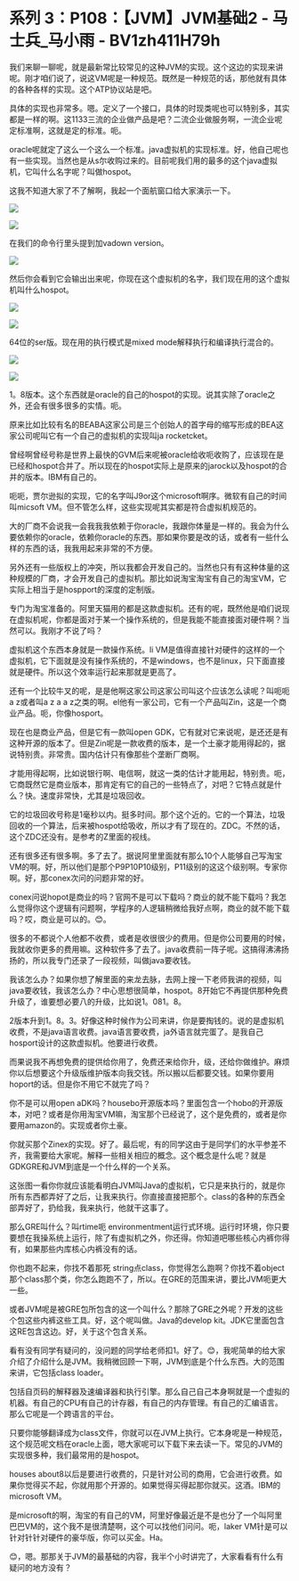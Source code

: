 # 系列 3：P108：【JVM】JVM基础2 - 马士兵_马小雨 - BV1zh411H79h

我们来聊一聊呢，就是最新常比较常见的这种JVM的实现。这个这边的实现来讲呢。刚才咱们说了，说这VM呢是一种规范。既然是一种规范的话，那他就有具体的各种各样的实现。这个ATP协议站是吧。

具体的实现也非常多。嗯。定义了一个接口，具体的时现类呢也可以特别多，其实都是一样的啊。这1133三流的企业做产品是吧？二流企业做服务啊，一流企业呢定标准啊，这就是定的标准。呃。

oracle呢就定了这么一个这么一个标准。java虚拟机的实现标准。好，他自己呢也有一些实现。当然也是从s尔收购过来的。目前呢我们用的最多的这个java虚拟机，它叫什么名字呢？叫做hospot。

这我不知道大家了不了解啊，我起一个面航窗口给大家演示一下。

![](img/d1b0dc538d7732deda8eb54363fe11fd_1.png)

![](img/d1b0dc538d7732deda8eb54363fe11fd_2.png)

在我们的命令行里头提到加vadown version。

![](img/d1b0dc538d7732deda8eb54363fe11fd_4.png)

然后你会看到它会输出出来呢，你现在这个虚拟机的名字，我们现在用的这个虚拟机叫什么hospot。

![](img/d1b0dc538d7732deda8eb54363fe11fd_6.png)

![](img/d1b0dc538d7732deda8eb54363fe11fd_7.png)

64位的ser版。现在用的执行模式是mixed mode解释执行和编译执行混合的。

![](img/d1b0dc538d7732deda8eb54363fe11fd_9.png)

![](img/d1b0dc538d7732deda8eb54363fe11fd_10.png)

1。8版本。这个东西就是oracle的自己的hospot的实现。说其实除了oracle之外，还会有很多很多的实情。呃。

原来比如比较有名的BEABA这家公司是三个创始人的首字母的缩写形成的BEA这家公司呢叫它有一个自己的虚拟机的实现叫ja rocketcket。

曾经啊曾经号称是世界上最快的GVM后来呢被oracle给收呃收购了，应该现在是已经和hospot合并了。所以现在的hospot实际上是原来的jarock以及hospot的合并的版本。IBM有自己的。

呃呃，贾尔逊拟的实现，它的名字叫J9or这个microsoft啊序。微软有自己的时间叫micsoft VM。但不管怎么样，这些实现呢其实都是符合虚拟机规范的。

大的厂商不会说我一会我我我依赖于你oracle，我跟你体量是一样的。我会为什么要依赖你的oracle，依赖你oracle的东西。那如果你要是改的话，或者有一些什么样的东西的话，我我用起来非常的不方便。

另外还有一些版权上的冲突，所以我都会开发自己的。当然也只有有这种体量的这种规模的厂商，才会开发自己的虚拟机。那比如说淘宝淘宝有自己的淘宝VM，它实际上相当于是hospport的深度的定制版。

专门为淘宝准备的。阿里天猫用的都是这款虚拟机。还有的呢，既然他是咱们说现在虚拟机呢，你都是面对于某一个操作系统的，但是我能不能直接面对硬件啊？当然可以。我刚才不说了吗？

虚拟机这个东西本身就是一款操作系统。li VM是值得直接针对硬件的这样的一个虚拟机，它下面就是没有操作系统的，不是windows，也不是linux，只下面直接就是硬件。所以这个效率运行起来那就是更高了。

还有一个比较牛叉的呢，是是他啊这家公司这家公司叫这个应该怎么读呢？叫呃呃a z或者叫a z a a z之类的啊。el他有一家公司，它有一个产品叫Zin，这是一个商业产品。呃，你像hosport。

现在也是商业产品，但是它有一款叫open GDK，它有就对它来说呢，是还还是有这种开源的版本了。但是Zin呢是一款收费的版本，是一个土豪才能用得起的，据说特别贵。非常贵。国内估计只有像那些个垄断厂商啊。

才能用得起啊，比如说银行啊、电信啊，就这一类的估计才能用起，特别贵。呃，它商既然它是商业版本，那肯定有它的自己的一些特点了，对吧？它特点就是什么？快。速度非常快，尤其是垃圾回收。

它的垃圾回收号称是1毫秒以内。挺多时间。那个这个近的。它的一个算法，垃圾回收的一个算法，后来被hospot给吸收，所以才有了现在的。ZDC。不然的话，这个ZDC还没有。是参考的Z里面的视线。

还有很多还有很多啊。多了去了。据说阿里里面就有那么10个人能够自己写淘宝VM的啊。好，所以他们是那个P9P10P10级别，P11级别的这这个级别啊。专家你啊。好，那conex次问的问题非常的好。

conex问说hopot是商业的吗？官网不是可以下载吗？商业的就不能下载吗？我怎么觉得你这个逻辑有问题啊，学程序的人逻辑稍微给我好点啊，商业的就不能下载吗？哎，商业是可以的。😊。

很多的不都说个人他都不收费，或者是收很很少的费用。但是你公司要用的时候，我就收你更多的费用嘛。这种软件多了去了。java收费前一阵子呢。这搞得沸沸扬扬的，所以我专门还录了一段视频，叫做java要收钱。

我该怎么办？如果你想了解里面的来龙去脉，去网上搜一下老师我讲的视频，叫java要收钱，我该怎么办？中心思想很简单，hospot。8开始它不再提供那种免费升级了，谁要想必要八的升级，比如说1。081。8。

2版本升到1。8。3。好像这种时候作为公司来讲，你是要掏钱的。说的是虚拟机收费，不是java语言收费。java语言要收费，ja外语言就完蛋了。是我自己hosport设计的这款虚拟机。他要进行收费。

而果说我不再想免费的提供给你用了，免费还来给你升，级，还给你做维护。麻烦你以后想要这个升级版维护版本向我交钱。所以搬以后都要交钱。如果你要用hoport的话。但是你不用它不就完了吗？

你不是可以用open aDK吗？housebo开源版本吗？里面包含一个hobo的开源版本，对吧？或者是你用淘宝VM嘛，淘宝那个已经说了，这个是免费的，或者是你要用amazon的。实现或者你土豪。

你就买那个Zinex的实现。好了。最后呢，有的同学这由于是同学们的水平参差不齐，我需要给大家呢。解释一些相关相应的概念。这个概念是什么呢？就是GDKGRE和JVM到底是一个什么样的一个关系。

这张图一看你你就应该能看明白JVM叫Java的虚拟机，它只是来执行的，就是你所有东西都弄好了之后，让我来执行。你直接直接把那个。class的各种的东西全部弄好了，扔给我，我来执行，他就干这事了。

那么GRE叫什么？叫rtime呃 environmentment运行式环境。运行时环境，你只要要想在我操系统上运行，除了有虚拟机之外，你还得。你知道吧哪些核心内裤你得有，如果那些内库核心内裤没有的话。

你也跑不起来，你找不着那死 string点class，你觉得怎么跑啊？你找不着object那个class那个类，你怎么跑跑不了，所以。在GRE的范围来讲，要比JVM呃更大一些。

或者JVM呢是被GRE包所包含的这一个叫什么？那除了GRE之外呢？开发的这些个包这些内裤这些工具。好，这个呢叫做。Java的develop kit。JDK它里面包含这RE包含这边。好，关于这个包含关系。

看有没有同学有疑问的，没问题的同学给老师扣1。好了。😊，我呢简单的给大家介绍了介绍什么是JVM。我稍微回顾一下啊，JVM到底是个什么东西。大的范围来讲，它包括class loader。

包括自页码的解释器及速编译器和执行引擎。那么自己自己本身啊就是一个虚拟的机器。有自己的CPU有自己的计存器，有自己的内存管理。有自己的汇编语言。那么它呢是一个跨语言的平台。

只要你能够翻译成为class文件，你就可以在JVM上执行。它本身呢是一种规范，这个规范呢文档在oracle上面，嗯大家呢可以下载下来去读一下。常见的JVM的实现很多种，我们最常用的是hospot。

houses about8以后是要进行收费的，只是针对公司的商用，它会进行收费。如果你觉得买不起，你就用那个开源的。如果觉得买得起那你就买。这酒。IBM的microsoft VM。

是microsoft的啊，淘宝的有自己的VM，阿里好像最近是不是也分了一个叫阿里巴巴VM的，这个我不是很清楚啊，这个可以找他们问问。呃，laker VM针是可以针对针针对硬件的豪华版，你可以买金。Ha。

😊，嗯。那那关于JVM的最基础的内容，我半个小时讲完了，大家看看有什么有疑问的地方没有？